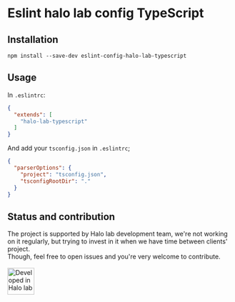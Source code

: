 # Eslint halo lab config TypeScript

## Installation
```
npm install --save-dev eslint-config-halo-lab-typescript
```

## Usage
In ```.eslintrc```:
```json
{
  "extends": [
    "halo-lab-typescript"
  ]
}
```

And add your ```tsconfig.json``` in ```.eslintrc```;

```json
{
  "parserOptions": {
    "project": "tsconfig.json",
    "tsconfigRootDir": "."
  }
}
```

## Status and contribution
The project is supported by Halo lab development team, we're not working on it regularly, but trying to invest in it when we have time between clients' project. <br />
Though, feel free to open issues and you're very welcome to contribute. 
 <br />
  <br />
<a href="https://www.halo-lab.com/?utm_source=github-brifinator-3000">
    <img src="http://api.halo-lab.com/wp-content/uploads/dev_halo.svg" alt="Developed in Halo lab" height="60">
</a>
